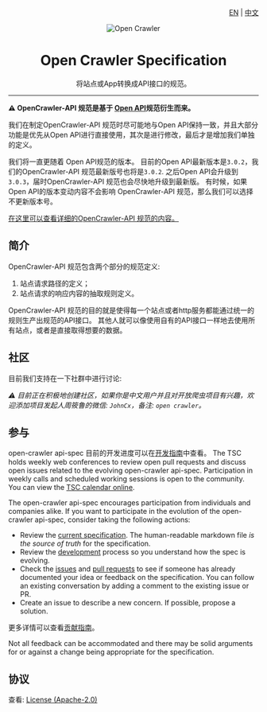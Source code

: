<div align="right">

[EN](./README.md) | [中文](.docs/README_ZH.md)

</div>

<div align="center">

![Open Crawler](https://avatars0.githubusercontent.com/u/44334826?s=200&v=4)

# Open Crawler Specification

将站点或App转换成API接口的规范。

</div>

---

**:warning: OpenCrawler-API 规范是基于 [Open API](https://github.com/OAI/OpenAPI-Specification)规范衍生而来。**

我们在制定OpenCrawler-API 规范时尽可能地与Open API保持一致，并且大部分功能是优先从Open API进行直接使用，其次是进行修改，最后才是增加我们单独的定义。

我们将一直更随着 Open API规范的版本。 目前的Open API最新版本是`3.0.2`，我们的OpenCrawler-API 规范最新版号也将是`3.0.2`. 之后Open API会升级到`3.0.3`，届时OpenCrawler-API 规范也会尽快地升级到最新版。 有时候，如果Open API的版本变动内容不会影响 OpenCrawler-API 规范，那么我们可以选择不更新版本号。

[在这里可以查看详细的OpenCrawler-API 规范的内容。](versions/3.0.2.md)

## 简介

OpenCrawler-API 规范包含两个部分的规范定义:
1. 站点请求路径的定义；
2. 站点请求的响应内容的抽取规则定义。

OpenCrawler-API 规范的目的就是使得每一个站点或者http服务都能通过统一的规则生产出规范的API接口。 其他人就可以像使用自有的API接口一样地去使用所有站点，或者是直接取得想要的数据。

## 社区

目前我们支持在一下社群中进行讨论:

*:warning: 目前正在积极地创建社区，如果你是中文用户并且对开放爬虫项目有兴趣，欢迎添加项目发起人周筱鲁的微信: `JohnCx`，备注: `open crawler`。*

## 参与

open-crawler api-spec 目前的开发进度可以在[开发指南](DEVELOPMENT.md)中查看。
The TSC holds weekly web conferences to review open pull requests and discuss open issues related to the evolving open-crawler api-spec. Participation in weekly calls and scheduled working sessions is open to the community. You can view the [TSC calendar online](https://opencrawler.groups.io/g/tsc/calendar).

The open-crawler api-spec encourages participation from individuals and companies alike. If you want to participate in the evolution of the open-crawler api-spec, consider taking the following actions:

* Review the [current specification](versions/3.0.2.md). The human-readable markdown file _is the source of truth_ for the specification.
* Review the [development](DEVELOPMENT.md) process so you understand how the spec is evolving.
* Check the [issues](https://github.com/opencrawler/api-spec/issues) and [pull requests](https://github.com/opencrawler/api-spec/pulls) to see if someone has already documented your idea or feedback on the specification. You can follow an existing conversation by adding a comment to the existing issue or PR.
* Create an issue to describe a new concern. If possible, propose a solution.

更多详情可以查看[贡献指南](.github/CONTRIBUTING.md)。

Not all feedback can be accommodated and there may be solid arguments for or against a change being appropriate for the specification.

## 协议

查看: [License (Apache-2.0)](https://github.com/opencrawl/api-spec/blob/master/LICENSE)